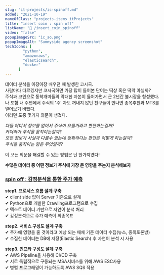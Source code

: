 ```yaml
---
slug: "it-projects/ic-spinoff.md"
added: "2021-10-19"
nameOfClass: "projects-items itProjects"
title: "insert coin : spin off"
listName: "📱 /insert_coin_spinoff"
video: "false"
popupImageSrc: "ic_so.png"
popupImageAlt: "Sunnyside agency screenshot"
techIcons: [
        "python",
        "amazonaws",
        "elasticsearch",
        "docker"
      ]
---
```

데이터 분석을 아장아장 배우던 때 발생한 코시국.  
사람마다 다르겠지만 코시국하면 가장 많이 들어본 단어는 떡상 혹은 떡락 아닐까?  
주식과 코인으로 동학개미들의 막대한 자본이 들어가면서 근 2년간 불시장을 형성했다.  
나 포함 내 주변에서 주식의 '주' 자도 꺼내지 않던 친구들이 만나면 종목추천과 MTS를 열어보기 바빴다.  
이러던 도중 몇가지 의문이 생겼다.  
  
_다들 어디서 정보를 얻어서 주식이 오를거라고 판단하는걸까?_   
_카더라가 주식을 움직이는걸까?_   
_모든 정보가 사실과 다를수 있는데 정확하다는 판단은 어떻게 하는걸까?_    
_주식을 움직이는 힘은 무엇일까?_    
  
이 모든 의문을 해결할 수 있는 방법은 단 한가지였다!  
  
__수많은 데이터 중 어떤 정보가 주식에 가장 큰 영향을 주는지 분석해보자__

### [spin off : 감정분석을 통한 주가 예측](https://github.com/boysbeanxious/insertcoin   "클릭하여 상세 문서를 다운받을 수 있습니다.")  
__step1. 프로세스 흐름 설계∙구축__  
✔︎ client side 없이 Server 기준으로 설계  
✔︎ Python으로 개발한 Crawling프로그램으로 수집   
✔︎ 텍스트 데이터 기반으로 자연어 분석 처리  
✔︎ 감정분석으로 주가 예측이 최종목표  
  
__step2. 서비스 구성도 설계∙구축__  
✔︎ 주가에 영향을 줄 것이라고 예상 되는 매체 기준 데이터 수집(뉴스, 종목토론방)  
✔︎ 수집한 데이터는 DB에 저장(Elastic Search) 후 자연어 분석 시 사용  
  
__step3. 인프라 구성도 설계∙구축__  
✔︎ AWS Pipeline을 사용해 CI/CD 구축   
✔︎ 서로 독립적으로 구동되는 MSA서비스를 위해 AWS ESC사용   
✔︎ 병렬 프로그래밍이 가능하도록 AWS SQS 적용   
    
